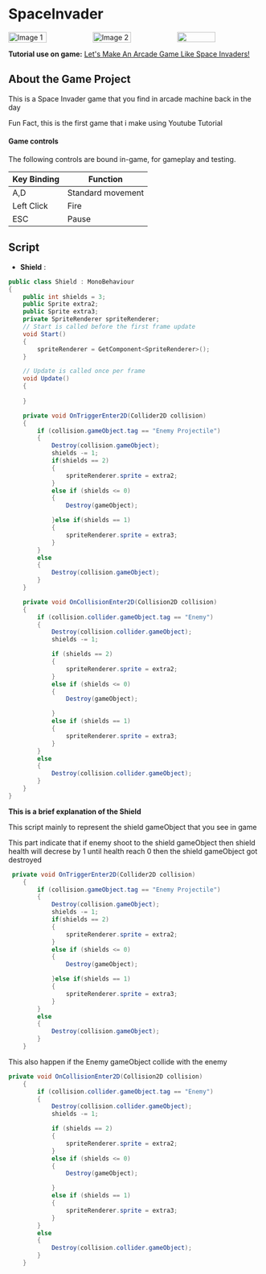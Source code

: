 # SpaceInvader

<div style="display: flex; justify-content: space-between;">
  <img src="https://github.com/Calvinking2/SpaceInvader/assets/54987031/963afe93-b13b-4fa9-aa1c-ebd187f74517" alt="Image 1" width="45%">
  <img src="https://github.com/Calvinking2/SpaceInvader/assets/54987031/9f60d027-8d2d-40ad-b5f1-ac3c89edf87b" alt="Image 2" width="45%">
  <img src="https://github.com/Calvinking2/SpaceInvader/assets/54987031/51de8255-bd4d-4ab2-89b0-4fd261fe0be3" width="45%">
</div>

 **Tutorial use on game:** [Let's Make An Arcade Game Like Space Invaders!](https://www.youtube.com/playlist?list=PLSR2vNOypvs5jmv1YIP_IVtlPnU5yEunL)

 ## About the Game Project 

This is a Space Invader game that you find in arcade machine back in the day

Fun Fact, this is the first game that i make using Youtube Tutorial

#### Game controls

The following controls are bound in-game, for gameplay and testing.

| Key Binding       | Function          |
| ----------------- | ----------------- |
| A,D               | Standard movement |
| Left Click        | Fire              |
| ESC               | Pause             |

## Script

 - **Shield**  :
```c#
public class Shield : MonoBehaviour
{
    public int shields = 3;
    public Sprite extra2;
    public Sprite extra3;
    private SpriteRenderer spriteRenderer;
    // Start is called before the first frame update
    void Start()
    {
        spriteRenderer = GetComponent<SpriteRenderer>();
    }

    // Update is called once per frame
    void Update()
    {
        
    }

    private void OnTriggerEnter2D(Collider2D collision)
    {
        if (collision.gameObject.tag == "Enemy Projectile")
        {
            Destroy(collision.gameObject);
            shields -= 1;
            if(shields == 2)
            {
                spriteRenderer.sprite = extra2;
            }
            else if (shields <= 0)
            {
                Destroy(gameObject);

            }else if(shields == 1)
            {
                spriteRenderer.sprite = extra3;
            }
        }
        else
        {
            Destroy(collision.gameObject);
        }
    }

    private void OnCollisionEnter2D(Collision2D collision)
    {
        if (collision.collider.gameObject.tag == "Enemy")
        {
            Destroy(collision.collider.gameObject);
            shields -= 1;

            if (shields == 2)
            {
                spriteRenderer.sprite = extra2;
            }
            else if (shields <= 0)
            {
                Destroy(gameObject);

            }
            else if (shields == 1)
            {
                spriteRenderer.sprite = extra3;
            }
        }
        else
        {
            Destroy(collision.collider.gameObject);
        }
    }
}

```
**This is a brief explanation of the Shield**

This script mainly to represent the shield gameObject that you see in game

This part indicate that if enemy shoot to the shield gameObject then shield health will decrese by 1 until health reach 0 then the shield gameObject got destroyed
```c#
 private void OnTriggerEnter2D(Collider2D collision)
    {
        if (collision.gameObject.tag == "Enemy Projectile")
        {
            Destroy(collision.gameObject);
            shields -= 1;
            if(shields == 2)
            {
                spriteRenderer.sprite = extra2;
            }
            else if (shields <= 0)
            {
                Destroy(gameObject);

            }else if(shields == 1)
            {
                spriteRenderer.sprite = extra3;
            }
        }
        else
        {
            Destroy(collision.gameObject);
        }
    }
```
This also happen if the Enemy gameObject collide with the enemy
```c#
private void OnCollisionEnter2D(Collision2D collision)
    {
        if (collision.collider.gameObject.tag == "Enemy")
        {
            Destroy(collision.collider.gameObject);
            shields -= 1;

            if (shields == 2)
            {
                spriteRenderer.sprite = extra2;
            }
            else if (shields <= 0)
            {
                Destroy(gameObject);

            }
            else if (shields == 1)
            {
                spriteRenderer.sprite = extra3;
            }
        }
        else
        {
            Destroy(collision.collider.gameObject);
        }
    }
```
